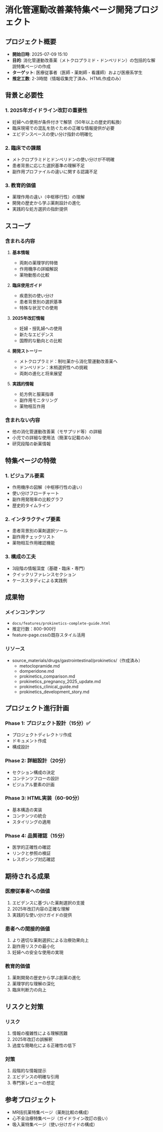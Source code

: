 # 消化管運動改善薬特集ページ開発プロジェクト

## プロジェクト概要
- **開始日時**: 2025-07-09 15:10
- **目的**: 消化管運動改善薬（メトクロプラミド・ドンペリドン）の包括的な解説特集ページの作成
- **ターゲット**: 医療従事者（医師・薬剤師・看護師）および医療系学生
- **推定工数**: 2-3時間（情報収集完了済み、HTML作成のみ）

## 背景と必要性

### 1. 2025年ガイドライン改訂の重要性
- 妊婦への使用が条件付きで解禁（50年以上の歴史的転換）
- 臨床現場での混乱を防ぐための正確な情報提供が必要
- エビデンスベースの使い分け指針の明確化

### 2. 臨床での課題
- メトクロプラミドとドンペリドンの使い分けが不明確
- 患者背景に応じた選択基準の理解不足
- 副作用プロファイルの違いに関する認識不足

### 3. 教育的価値
- 薬理作用の違い（中枢移行性）の理解
- 開発の歴史から学ぶ薬剤設計の進化
- 実践的な処方選択の指針提供

## スコープ

### 含まれる内容
1. **基本情報**
   - 両剤の薬理学的特徴
   - 作用機序の詳細解説
   - 薬物動態の比較

2. **臨床使用ガイド**
   - 疾患別の使い分け
   - 患者背景別の選択基準
   - 特殊な状況での使用

3. **2025年改訂情報**
   - 妊婦・授乳婦への使用
   - 新たなエビデンス
   - 国際的な動向との比較

4. **開発ストーリー**
   - メトクロプラミド：制吐薬から消化管運動改善薬へ
   - ドンペリドン：末梢選択性への挑戦
   - 両剤の進化と将来展望

5. **実践的情報**
   - 処方例と服薬指導
   - 副作用モニタリング
   - 薬物相互作用

### 含まれない内容
- 他の消化管運動改善薬（モサプリド等）の詳細
- 小児での詳細な使用法（簡潔な記載のみ）
- 研究段階の新薬情報

## 特集ページの特徴

### 1. ビジュアル要素
- 作用機序の図解（中枢移行性の違い）
- 使い分けフローチャート
- 副作用発現率の比較グラフ
- 歴史的タイムライン

### 2. インタラクティブ要素
- 患者背景別の薬剤選択ツール
- 副作用チェックリスト
- 薬物相互作用確認機能

### 3. 構成の工夫
- 3段階の情報深度（基礎・臨床・専門）
- クイックリファレンスセクション
- ケーススタディによる実践例

## 成果物

### メインコンテンツ
- `docs/features/prokinetics-complete-guide.html`
- 推定行数：800-900行
- feature-page.cssの既存スタイル活用

### リソース
- source_materials/drugs/gastrointestinal/prokinetics/（作成済み）
  - metoclopramide.md
  - domperidone.md
  - prokinetics_comparison.md
  - prokinetics_pregnancy_2025_update.md
  - prokinetics_clinical_guide.md
  - prokinetics_development_story.md

## プロジェクト進行計画

### Phase 1: プロジェクト設計（15分）✅
- プロジェクトディレクトリ作成
- ドキュメント作成
- 構成設計

### Phase 2: 詳細設計（20分）
- セクション構成の決定
- コンテンツフローの設計
- ビジュアル要素の計画

### Phase 3: HTML実装（60-90分）
- 基本構造の実装
- コンテンツの統合
- スタイリングの適用

### Phase 4: 品質確認（15分）
- 医学的正確性の確認
- リンクと参照の検証
- レスポンシブ対応確認

## 期待される成果

### 医療従事者への価値
1. エビデンスに基づいた薬剤選択の支援
2. 2025年改訂内容の正確な理解
3. 実践的な使い分けガイドの提供

### 患者への間接的価値
1. より適切な薬剤選択による治療効果向上
2. 副作用リスクの最小化
3. 妊婦への安全な使用の実現

### 教育的価値
1. 薬剤開発の歴史から学ぶ創薬の進化
2. 薬理学的な理解の深化
3. 臨床判断力の向上

## リスクと対策

### リスク
1. 情報の複雑性による理解困難
2. 2025年改訂の誤解釈
3. 過度な簡略化による正確性の低下

### 対策
1. 段階的な情報提示
2. エビデンスの明確な引用
3. 専門家レビューの想定

## 参考プロジェクト
- MR拮抗薬特集ページ（薬剤比較の構成）
- 心不全治療特集ページ（ガイドライン改訂の扱い）
- 吸入薬特集ページ（使い分けガイドの構成）
